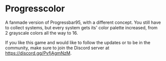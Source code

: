# Progresscolor
A fanmade version of Progressbar95, with a different concept.
You still have to collect systems, but every system gets its' color palette increased, from 2 grayscale colors all the way to 16.

If you like this game and would like to follow the updates or to be in the community, make sure to join the Discord server at https://discord.gg/PvfjAgmNzM.